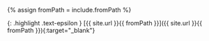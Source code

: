 <!-- _includes/components/ -->

<!-- USE CASE -->
<!-- include components/reference.md fromPath="{RELATIVE_PATH}" -->

{% assign fromPath = include.fromPath %}

{: .highlight .text-epsilon }
[{{ site.url }}{{ fromPath }}]({{ site.url }}{{ fromPath }}){:target="\_blank"}
